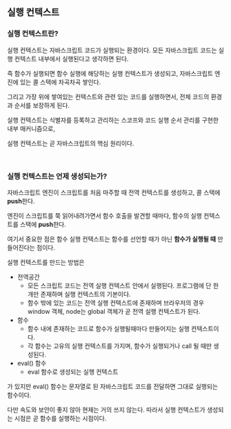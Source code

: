 ## 실행 컨텍스트

### 실행 컨텍스트란?

실행 컨텍스트는 자바스크립트 코드가 실행되는 환경이다. 모든 자바스크립트 코드는 실행 컨텍스트 내부에서 실행된다고 생각하면 된다.

즉 함수가 실행되면 함수 실행에 해당하는 실행 컨텍스트가 생성되고, 자바스크립트 엔진에 있는 콜 스택에 차곡차곡 쌓인다.

그리고 가장 위에 쌓여있는 컨텍스트와 관련 있는 코드를 실행하면서, 전체 코드의 환경과 순서를 보장하게 된다.

실행 컨텍스트는 식별자를 등록하고 관리하는 스코프와 코드 실행 순서 관리를 구현한 내부 매커니즘으로, 

실행 컨텍스트는 곧 자바스크립트의 핵심 원리이다.

<br />

### 실행 컨텍스트는 언제 생성되는가?

자바스크립트 엔진이 스크립트를 처음 마주할 때 전역 컨텍스트를 생성하고, 콜 스택에 **push**한다.

엔진이 스크립트를 쭉 읽어내려가면서 함수 호출을 발견할 때마다, 함수의 실행 컨텍스트를 스택에 **push**한다.

여기서 중요한 점은 함수 실행 컨텍스트는 함수를 선언할 때가 아닌 **함수가 실행될 때** 만들어진다는 점이다.

실행 컨텍스트를 만드는 방법은

- 전역공간
  - 모든 스크립트 코드는 전역 실행 컨텍스트 안에서 실행된다. 프로그램에 단 한 개만 존재하며 실행 컨텍스트의 기본이다.
  - 함수 밖에 있는 코드는 전역 실행 컨텍스트에 존재하며 브라우저의 경우 window 객체, node는 global 객체가 곧 전역 실행 컨텍스트가 된다.
- 함수
  - 함수 내에 존재하는 코드로 함수가 실행될때마다 만들어지는 실행 컨텍스트이다. 
  - 각 함수는 고유의 실행 컨텍스트를 가지며, 함수가 실행되거나 call 될 때만 생성된다.
- eval() 함수
  - eval 함수로 생성되는 실행 컨텍스트

가 있지만 eval() 함수는 문자열로 된 자바스크립트 코드를 전달하면 그대로 실행되는 함수이다.

다만 속도와 보안이 좋지 않아 현재는 거의 쓰지 않는다. 따라서 실행 컨텍스트가 생성되는 시점은 곧 함수를 실행하는 시점이다.

<br />
